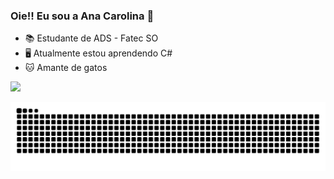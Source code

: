 ### Oie!! Eu sou a Ana Carolina 👋

<!--
**acarolinager/acarolinager** is a ✨ _special_ ✨ repository because its `README.md` (this file) appears on your GitHub profile.

Here are some ideas to get you started: -->


- 📚 Estudante de ADS - Fatec SO
- 🖥️ Atualmente estou aprendendo C# 
- 🐱 Amante de gatos 

<div>
  <a href="https://github.com/acarolinager">
  <img height="180em" src="https://github-readme-stats.vercel.app/api?username=acarolinager&show_icons=true&theme=radical&include_all_commits=true&count_private=true"/>
 <!-- <img height="180em" src="https://github-readme-stats.vercel.app/api/top-langs/?username=acarolinager&layout=compact&langs_count=7&theme=dracula"/> -->
</div>

 ![Snake animation](https://github.com/acarolinager/acarolinager/blob/output/github-contribution-grid-snake.svg)
